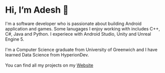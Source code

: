 <div> 
    <h1 align="left">Hi, I’m Adesh 👋</h1>
    <p>
        I'm a software developer who is passionate about building Android application and games. Some lanugages I enjoy working with includes C++, C#, Java and Python. I experiece with Android Studio, Unity and Unreal Engine 5.
        <br>
        <br>
        I'm a Computer Science graduate from University of Greenwich and I have learned Data Science from HyperionDev.
        <br>
        <br>
        You can find all my projects on my <a href="https://as15800.github.io/">Website</a>
    </p>
</div>

